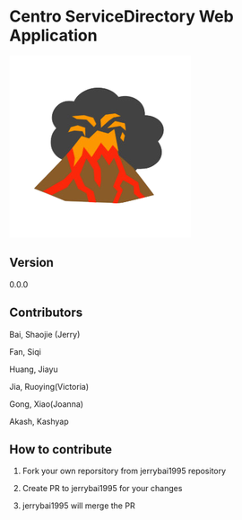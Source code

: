 # Centro ServiceDirectory Web Application

![Image of Lava](lava.ico)

## Version
0.0.0

## Contributors
Bai, Shaojie (Jerry)

Fan, Siqi

Huang, Jiayu

Jia, Ruoying(Victoria)

Gong, Xiao(Joanna)

Akash, Kashyap

## How to contribute

1. Fork your own reporsitory from jerrybai1995 repository

2. Create PR to jerrybai1995 for your changes

3. jerrybai1995 will merge the PR
